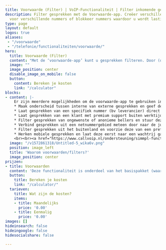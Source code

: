 ```yaml
---
title: Voorwaarde (Filter) | VoIP-Functionaliteit | Filter inkomende gesprekken
description: Filter gesprekken met de Voorwaarde-app. Creëer verschillende belroutes
  voor verschillende nummers of blokkeer nummers waardoor u wordt lastiggevallen.
type: page
layout: default
logos: true
aliases: 
 - "/voorwaarde"
 - "/telefonie/functionaliteiten/voorwaarde/"
hero:
  title: Voorwaarde (Filter)
  content: "Met de ‘voorwaarde-app’ kunt u gesprekken filteren. Door (delen van) het nummer te noteren kunt u aangeven hoe de telefooncentrale dit belletje afhandelt. Wordt u bijvoorbeeld lastig gevallen door een nummer? Vult dit nummer in als voorwaarde, met daarachter direct een voicemailbox."
  image: ""
  image_position: center
  disable_image_on_mobile: false
  button:
    content: Bereken je kosten
    link: "/calculator"
blocks:
- content: |-
    Er zijn meerdere mogelijkheden om de voorwaarde-app te gebruiken in uw belplan. Hieronder enkele voorbeelden:<br><br>
    * Maak onderscheid tussen interne van externe gesprekken en geef deze een andere route of prefix.<br>
    * Laat gesprekken van een specifiek nummer (bv leverancier) direct doorverbinden.<br>
    * Laat gesprekken van een klant met premium support buiten werktijd doorverbinden naar een supportmedewerker (‘slagboom’).<br>
    * Filter gesprekken van ongewenste of anonieme bellers en stuur deze naar de voicemail.<br>
    * Verbind gesprekken uit een netnummergebied meteen door naar de juiste vestiging.<br>
    * Filter gesprekken uit het buitenland en voorzie deze van een prefix (bv: Duitsland).<br>
    * Herken mobiele gesprekken en laat deze eerst naar een wachtrij gaan en daarna naar een bepaalde afdeling.<br>
    <br><br><a href="https://www.callvoip.nl/ondersteuning/simmpl-functionaliteiten/voorwaarde/" class="button">Hoe werkt het?</a>
  image: "/v1572861318/Untitled-5_wika6v.png"
  position: image_left
  title: 'Waarom voorwaarden/filters?'
  image_position: center
prijzen:
- title: Voorwaarden
  content: 'Deze functionaliteit is onderdeel van het basispakket (waar u €7,50 excl. BTW voor betaalt)'
  button:
    title: Bereken je kosten
    link: "/calculator/"
  tarieven:
    title: Wat zijn de kosten?
    items:
    - title: Maandelijks
      price: '0.00'
    - title: Eenmalig
      price: '0.00'
images: []
hideinsearch: false
hideingoogle: false
hidesocialshare: false

---
```

